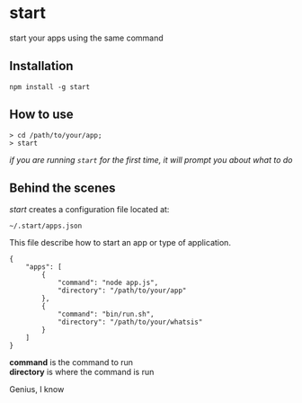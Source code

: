 start
=====
start your apps using the same command

Installation
----
    npm install -g start

How to use
----
    > cd /path/to/your/app;
    > start

*if you are running `start` for the first time, it will prompt you about what to do*

Behind the scenes
----
*start* creates a configuration file located at:

    ~/.start/apps.json

This file describe how to start an app or type of application.

    {
        "apps": [
            {
                "command": "node app.js",
                "directory": "/path/to/your/app"
            },
            {
                "command": "bin/run.sh",
                "directory": "/path/to/your/whatsis"
            }
        ]
    }

**command** is the command to run  
**directory** is where the command is run  

Genius, I know
